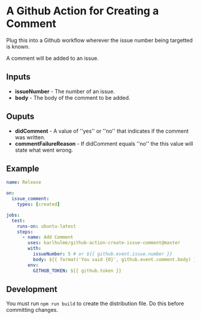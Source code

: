 # A Github Action for Creating a Comment

Plug this into a Github workflow wherever the issue number being targetted is known.

A comment will be added to an issue.

## Inputs

* **issueNumber** - The number of an issue.
* **body** - The body of the comment to be added.

## Ouputs

* **didComment** - A value of ''yes'' or ''no'' that indicates if the comment was written.
* **commentFailureReason** - If didComment equals ''no'' the this value will state what went wrong.

## Example

```yml
name: Release

on:
  issue_comment:
    types: [created]

jobs:
  test:
    runs-on: ubuntu-latest
    steps:
      - name: Add Comment
        uses: karlhulme/github-action-create-issue-comment@master
        with:
          issueNumber: 5 # or ${{ github.event.issue.number }}
          body: ${{ format('You said {0}', github.event.comment.body) }}
        env:
          GITHUB_TOKEN: ${{ github.token }}
```

## Development

You must run `npm run build` to create the distribution file.  Do this before committing changes.

